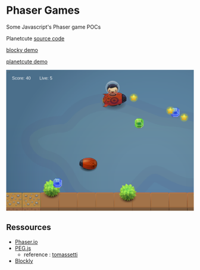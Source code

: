 # Phaser Games

Some Javascript's Phaser game POCs

Planetcute [source code](planetcute.html)

[blocky demo](http://htmlpreview.github.io/?https://github.com/YannCaron/PhaserGames/blob/master/blockly.html)

[planetcute demo](http://htmlpreview.github.io/?https://github.com/YannCaron/PhaserGames/blob/master/planetcute.html)

![planetcute](img/planetcute.png)

## Ressources

- [Phaser.io]()
- [PEG.js](https://pegjs.org/)
    - reference : [tomassetti](https://tomassetti.me/parsing-in-javascript/#parsec)
- [Blockly](https://developers.google.com/blockly/)
